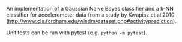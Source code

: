 An implementation of a Gaussian Naive Bayes classifier and a k-NN classifier for accelerometer data from a study by Kwapisz et al 2010 (http://www.cis.fordham.edu/wisdm/dataset.php#activityprediction).

Unit tests can be run with pytest (e.g. `python -m pytest`).

